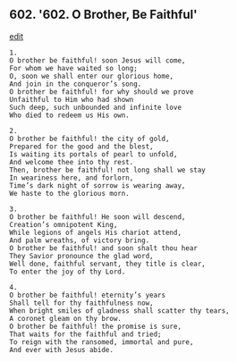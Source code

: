 
## 602.  '602. O Brother, Be Faithful'
[edit](https://docs.google.com/document/d/12yzI2xJ_Ml2pC%2DLWBIM9PMMmPu1UWUsA/edit?mode=html)






    1.
    O brother be faithful! soon Jesus will come,
    For whom we have waited so long;
    O, soon we shall enter our glorious home,
    And join in the conqueror’s song.
    O brother be faithful! for why should we prove
    Unfaithful to Him who had shown
    Such deep, such unbounded and infinite love
    Who died to redeem us His own.

    2.
    O brother be faithful! the city of gold,
    Prepared for the good and the blest,
    Is waiting its portals of pearl to unfold,
    And welcome thee into thy rest.
    Then, brother be faithful! not long shall we stay
    In weariness here, and forlorn,
    Time’s dark night of sorrow is wearing away,
    We haste to the glorious morn.

    3.
    O brother be faithful! He soon will descend,
    Creation’s omnipotent King,
    While legions of angels His chariot attend,
    And palm wreaths, of victory bring.
    O brother be faithful! and soon shalt thou hear
    They Savior pronounce the glad word,
    Well done, faithful servant, they title is clear,
    To enter the joy of thy Lord.

    4.
    O brother be faithful! eternity’s years
    Shall tell for thy faithfulness now,
    When bright smiles of gladness shall scatter thy tears,
    A coronet gleam on thy brow.
    O brother be faithful! the promise is sure,
    That waits for the faithful and tried;
    To reign with the ransomed, immortal and pure,
    And ever with Jesus abide.

